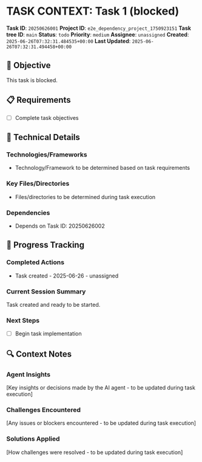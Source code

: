 # TASK CONTEXT: Task 1 (blocked)

**Task ID**: `20250626001`
**Project ID**: `e2e_dependency_project_1750923151`
**Task tree ID**: `main`
**Status**: `todo`
**Priority**: `medium`
**Assignee**: `unassigned`
**Created**: `2025-06-26T07:32:31.484535+00:00`
**Last Updated**: `2025-06-26T07:32:31.494458+00:00`

## 🎯 Objective
This task is blocked.

## 📋 Requirements
- [ ] Complete task objectives

## 🔧 Technical Details
### Technologies/Frameworks
- Technology/Framework to be determined based on task requirements

### Key Files/Directories
- Files/directories to be determined during task execution

### Dependencies
- Depends on Task ID: 20250626002

## 🚀 Progress Tracking
### Completed Actions
- Task created - 2025-06-26 - unassigned

### Current Session Summary
Task created and ready to be started.

### Next Steps
- [ ] Begin task implementation

## 🔍 Context Notes
### Agent Insights
[Key insights or decisions made by the AI agent - to be updated during task execution]

### Challenges Encountered
[Any issues or blockers encountered - to be updated during task execution]

### Solutions Applied
[How challenges were resolved - to be updated during task execution]
